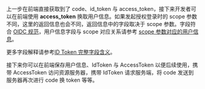 <IntegrationDetailCard title="完成认证">

上一步在前端直接获取到了 code、id_token 与 access_token，接下来开发者可以在前端使用 **access_token** 换取用户信息。如果发起授权登录时的 scope 参数不同，这里的返回信息也会不同，返回信息中的字段取决于 scope 参数。字段符合 [OIDC 规范](https://openid.net/specs/openid-connect-core-1_0.html#AuthorizationExamples)，用户信息字段与 scope 对应关系请参考 [scope 参数对应的用户信息](/concepts/oidc-common-questions.md#scope-参数对应的用户信息)。

<StackSelector snippet="get-user-info" selectLabel="选择语言" :order="['javascript', 'curl']"/>

更多字段解释请参考[ID Token 完整字段含义](/concepts/id-token.md#id-token-完整字段含义)。

接下来你可以在前端保存用户信息、IdToken 与 AccessToken 以便后续使用，携带 AccessToken 访问资源服务器，携带 IdToken 请求服务端，将 code 发送到服务器再次进行 code 换 token 等等。

</IntegrationDetailCard>
